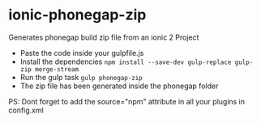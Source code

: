 # ionic-phonegap-zip
Generates phonegap build zip file from an ionic 2 Project

 - Paste the code inside your gulpfile.js
 - Install the dependencies
 `npm install --save-dev gulp-replace gulp-zip merge-stream`
 - Run the gulp task
 `gulp phonegap-zip`
 - The zip file has been generated inside the phonegap folder

 PS: Dont forget to add the source="npm" attribute in all your plugins in config.xml